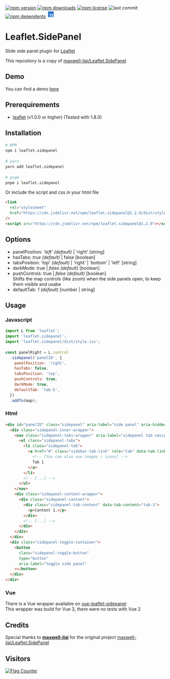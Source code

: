 [![npm version](https://img.shields.io/npm/v/leaflet.sidepanel)](https://www.npmjs.com/package/leaflet.sidepanel)
[![npm downloads](https://img.shields.io/npm/dt/leaflet.sidepanel)](https://www.npmjs.com/package/leaflet.sidepanel)
[![npm license](https://img.shields.io/npm/l/leaflet.sidepanel)](https://github.com/cyclingbyte/leaflet.sidepanel?tab=MIT-1-ov-file#readme)
![last commit](https://img.shields.io/github/last-commit/cyclingbyte/Leaflet.SidePanel)
[![npm dependents](https://img.shields.io/librariesio/dependents/npm/leaflet.sidepanel)](https://www.npmjs.com/package/leaflet.sidepanel?activeTab=dependents)
<img src="./examples/assets/language-typescript.svg" height="24px" />

<!-- [![jsdelivr downloads](https://data.jsdelivr.com/v1/package/npm/leaflet.sidepanel/badge?style=rounded)](https://www.jsdelivr.com/package/npm/leaflet.sidepanel) -->
<!-- ![git stars](https://img.shields.io/github/stars/cyclingbyte/Leaflet.SidePanel) -->

# Leaflet.SidePanel

Slide side panel plugin for [Leaflet](https://leafletjs.com/ 'Leaflet Homepage')

This repository is a copy of [maxwell-ilai/Leaflet.SidePanel](https://github.com/maxwell-ilai/Leaflet.SidePanel 'Leaflet.SidePanel by maxwell-ilai')

## Demo

You can find a demo [here](https://cyclingbyte.github.io/Leaflet.SidePanel/ 'Demo for Leaflet.SidePanel')

## Prerequirements

- [leaflet](https://github.com/Leaflet/Leaflet) (v1.0.0 or higher)
  (Tested with 1.8.0)

## Installation

```sh
# NPM
npm i leaflet.sidepanel

# yarn
yarn add leaflet.sidepanel

# pnpm
pnpm i leaflet.sidepanel
```

Or include the script and css in your html file

```html
<link
  rel="stylesheet"
  href="https://cdn.jsdelivr.net/npm/leaflet.sidepanel@1.2.0/dist/style.css"
/>
<script src="https://cdn.jsdelivr.net/npm/leaflet.sidepanel@1.2.0"></script>
```

## Options

- panelPosition: _'left' (default)_ | 'right' [string]
- hasTabs: _true (default)_ | false [boolean]
- tabsPosition: _'top' (default)_ | 'right' | 'bottom' | 'left' [string]
- darkMode: true | _false (default)_ [boolean]
- pushControls: true | _false (default)_ [boolean]<br />
  Shifts the map controls (like zoom) when the side panels open, to keep them visible and usabe
- defaultTab: _1 (default)_ [number | string]

## Usage

### Javascript

```javascript
import L from 'leaflet';
import 'leaflet.sidepanel';
import 'leaflet.sidepanel/dist/style.css';

const panelRight = L.control
  .sidepanel('panelID', {
    panelPosition: 'right',
    hasTabs: false,
    tabsPosition: 'top',
    pushControls: true,
    darkMode: true,
    defaultTab: 'tab-5',
  })
  .addTo(map);
```

### Html

```html
<div id="panelID" class="sidepanel" aria-label="side panel" aria-hidden="false">
  <div class="sidepanel-inner-wrapper">
    <nav class="sidepanel-tabs-wrapper" aria-label="sidepanel tab navigation">
      <ul class="sidepanel-tabs">
        <li class="sidepanel-tab">
          <a href="#" class="sidebar-tab-link" role="tab" data-tab-link="tab-1">
            <!-- [You can also use images / icons] -->
            Tab 1
          </a>
        </li>
        <!-- [...] -->
      </ul>
    </nav>
    <div class="sidepanel-content-wrapper">
      <div class="sidepanel-content">
        <div class="sidepanel-tab-content" data-tab-content="tab-1">
          <p>Content 1.</p>
        </div>
        <!-- [...] -->
      </div>
    </div>
  </div>
  <div class="sidepanel-toggle-container">
    <button
      class="sidepanel-toggle-button"
      type="button"
      aria-label="toggle side panel"
    ></button>
  </div>
</div>
```

### Vue

There is a Vue wrapper available on [vue-leaflet-sidepanel](https://github.com/cyclingbyte/vue-leaflet-sidepanel)<br />
This wrapper was build for Vue 3, there were no tests with Vue 2

## Credits

Special thanks to **[maxwell-ilai](https://github.com/maxwell-ilai 'Maxwell Ilai')** for the original project [maxwell-ilai/Leaflet.SidePanel](https://github.com/maxwell-ilai/Leaflet.SidePanel 'Leaflet.SidePanel by maxwell-ilai')

## Visitors

[![Flag Counter](https://s01.flagcounter.com/count2/Qvel/bg_FFFFFF/txt_000000/border_CCCCCC/columns_6/maxflags_18/viewers_0/labels_0/pageviews_1/flags_0/percent_0/)](https://info.flagcounter.com/Qvel)
